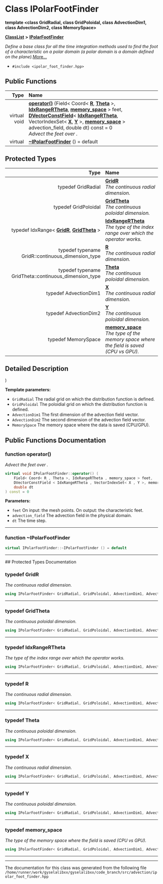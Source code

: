 

# Class IPolarFootFinder

**template &lt;class GridRadial, class GridPoloidal, class AdvectionDim1, class AdvectionDim2, class MemorySpace&gt;**



[**ClassList**](annotated.md) **>** [**IPolarFootFinder**](classIPolarFootFinder.md)



_Define a base class for all the time integration methods used to find the foot of a characteristic on a polar domain (a polar domain is a domain defined on the_  _plane)._[More...](#detailed-description)

* `#include <ipolar_foot_finder.hpp>`





































## Public Functions

| Type | Name |
| ---: | :--- |
| virtual void | [**operator()**](#function-operator) (Field&lt; Coord&lt; [**R**](classIPolarFootFinder.md#typedef-r), [**Theta**](classIPolarFootFinder.md#typedef-theta) &gt;, [**IdxRangeRTheta**](classIPolarFootFinder.md#typedef-idxrangertheta), [**memory\_space**](classIPolarFootFinder.md#typedef-memory_space) &gt; feet, [**DVectorConstField**](classVectorField.md)&lt; [**IdxRangeRTheta**](classIPolarFootFinder.md#typedef-idxrangertheta), VectorIndexSet&lt; [**X**](classIPolarFootFinder.md#typedef-x), [**Y**](classIPolarFootFinder.md#typedef-y) &gt;, [**memory\_space**](classIPolarFootFinder.md#typedef-memory_space) &gt; advection\_field, double dt) const = 0<br>_Advect the feet over_  _._ |
| virtual  | [**~IPolarFootFinder**](#function-ipolarfootfinder) () = default<br> |




## Protected Types

| Type | Name |
| ---: | :--- |
| typedef GridRadial | [**GridR**](#typedef-gridr)  <br>_The continuous radial dimension._  |
| typedef GridPoloidal | [**GridTheta**](#typedef-gridtheta)  <br>_The continuous poloidal dimension._  |
| typedef IdxRange&lt; [**GridR**](classIPolarFootFinder.md#typedef-gridr), [**GridTheta**](classIPolarFootFinder.md#typedef-gridtheta) &gt; | [**IdxRangeRTheta**](#typedef-idxrangertheta)  <br>_The type of the index range over which the operator works._  |
| typedef typename GridR::continuous\_dimension\_type | [**R**](#typedef-r)  <br>_The continuous radial dimension._  |
| typedef typename GridTheta::continuous\_dimension\_type | [**Theta**](#typedef-theta)  <br>_The continuous poloidal dimension._  |
| typedef AdvectionDim1 | [**X**](#typedef-x)  <br>_The continuous radial dimension._  |
| typedef AdvectionDim2 | [**Y**](#typedef-y)  <br>_The continuous poloidal dimension._  |
| typedef MemorySpace | [**memory\_space**](#typedef-memory_space)  <br>_The type of the memory space where the field is saved (CPU vs GPU)._  |
























## Detailed Description


)




**Template parameters:**


* `GridRadial` The radial grid on which the distribution function is defined. 
* `GridPoloidal` The poloidial grid on which the distribution function is defined. 
* `AdvectionDim1` The first dimension of the advection field vector. 
* `AdvectionDim2` The second dimension of the advection field vector. 
* `MemorySpace` The memory space where the data is saved (CPU/GPU). 




    
## Public Functions Documentation




### function operator() 

_Advect the feet over_  _._
```C++
virtual void IPolarFootFinder::operator() (
    Field< Coord< R , Theta >, IdxRangeRTheta , memory_space > feet,
    DVectorConstField < IdxRangeRTheta , VectorIndexSet< X , Y >, memory_space > advection_field,
    double dt
) const = 0
```





**Parameters:**


* `feet` On input: the mesh points. On output: the characteristic feet. 
* `advection_field` The advection field in the physical domain. 
* `dt` The time step. 




        

<hr>



### function ~IPolarFootFinder 

```C++
virtual IPolarFootFinder::~IPolarFootFinder () = default
```




<hr>
## Protected Types Documentation




### typedef GridR 

_The continuous radial dimension._ 
```C++
using IPolarFootFinder< GridRadial, GridPoloidal, AdvectionDim1, AdvectionDim2, MemorySpace >::GridR =  GridRadial;
```




<hr>



### typedef GridTheta 

_The continuous poloidal dimension._ 
```C++
using IPolarFootFinder< GridRadial, GridPoloidal, AdvectionDim1, AdvectionDim2, MemorySpace >::GridTheta =  GridPoloidal;
```




<hr>



### typedef IdxRangeRTheta 

_The type of the index range over which the operator works._ 
```C++
using IPolarFootFinder< GridRadial, GridPoloidal, AdvectionDim1, AdvectionDim2, MemorySpace >::IdxRangeRTheta =  IdxRange<GridR, GridTheta>;
```




<hr>



### typedef R 

_The continuous radial dimension._ 
```C++
using IPolarFootFinder< GridRadial, GridPoloidal, AdvectionDim1, AdvectionDim2, MemorySpace >::R =  typename GridR::continuous_dimension_type;
```




<hr>



### typedef Theta 

_The continuous poloidal dimension._ 
```C++
using IPolarFootFinder< GridRadial, GridPoloidal, AdvectionDim1, AdvectionDim2, MemorySpace >::Theta =  typename GridTheta::continuous_dimension_type;
```




<hr>



### typedef X 

_The continuous radial dimension._ 
```C++
using IPolarFootFinder< GridRadial, GridPoloidal, AdvectionDim1, AdvectionDim2, MemorySpace >::X =  AdvectionDim1;
```




<hr>



### typedef Y 

_The continuous poloidal dimension._ 
```C++
using IPolarFootFinder< GridRadial, GridPoloidal, AdvectionDim1, AdvectionDim2, MemorySpace >::Y =  AdvectionDim2;
```




<hr>



### typedef memory\_space 

_The type of the memory space where the field is saved (CPU vs GPU)._ 
```C++
using IPolarFootFinder< GridRadial, GridPoloidal, AdvectionDim1, AdvectionDim2, MemorySpace >::memory_space =  MemorySpace;
```




<hr>

------------------------------
The documentation for this class was generated from the following file `/home/runner/work/gyselalibxx/gyselalibxx/code_branch/src/advection/ipolar_foot_finder.hpp`

